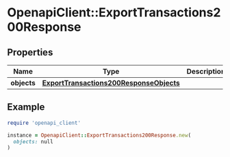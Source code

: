 # OpenapiClient::ExportTransactions200Response

## Properties

| Name | Type | Description | Notes |
| ---- | ---- | ----------- | ----- |
| **objects** | [**ExportTransactions200ResponseObjects**](ExportTransactions200ResponseObjects.md) |  | [optional] |

## Example

```ruby
require 'openapi_client'

instance = OpenapiClient::ExportTransactions200Response.new(
  objects: null
)
```

